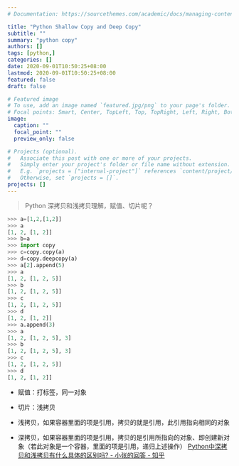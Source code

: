 ```yaml
---
# Documentation: https://sourcethemes.com/academic/docs/managing-content/

title: "Python Shallow Copy and Deep Copy"
subtitle: ""
summary: "python copy"
authors: []
tags: [python,]
categories: []
date: 2020-09-01T10:50:25+08:00
lastmod: 2020-09-01T10:50:25+08:00
featured: false
draft: false

# Featured image
# To use, add an image named `featured.jpg/png` to your page's folder.
# Focal points: Smart, Center, TopLeft, Top, TopRight, Left, Right, BottomLeft, Bottom, BottomRight.
image:
  caption: ""
  focal_point: ""
  preview_only: false

# Projects (optional).
#   Associate this post with one or more of your projects.
#   Simply enter your project's folder or file name without extension.
#   E.g. `projects = ["internal-project"]` references `content/project/deep-learning/index.md`.
#   Otherwise, set `projects = []`.
projects: []
---
```


> Python 深拷贝和浅拷贝理解，赋值、切片呢？

```python
>>> a=[1,2,[1,2]]
>>> a
[1, 2, [1, 2]]
>>> b=a
>>> import copy
>>> c=copy.copy(a)
>>> d=copy.deepcopy(a)
>>> a[2].append(5)
>>> a
[1, 2, [1, 2, 5]]
>>> b
[1, 2, [1, 2, 5]]
>>> c
[1, 2, [1, 2, 5]]
>>> d
[1, 2, [1, 2]]
>>> a.append(3)
>>> a
[1, 2, [1, 2, 5], 3]
>>> b
[1, 2, [1, 2, 5], 3]
>>> c
[1, 2, [1, 2, 5]]
>>> d
[1, 2, [1, 2]]
```

* 赋值：打标签，同一对象  

* 切片：浅拷贝  

* 浅拷贝，如果容器里面的项是引用，拷贝的就是引用，此引用指向相同的对象  

* 深拷贝，如果容器里面的项是引用，拷贝的是引用所指向的对象、即创建新对象（若此对象是一个容器，里面的项是引用，递归上述操作） [Python中深拷贝和浅拷贝有什么具体的区别吗? - 小张的回答 - 知乎](https://www.zhihu.com/question/326409605/answer/699059739)

